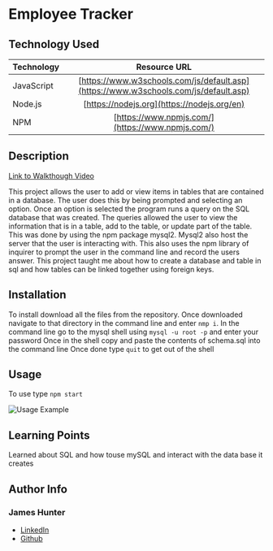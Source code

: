 # Employee Tracker

## Technology Used

| Technology         | Resource URL                                    |
| -------------------|:-----------------------------------------------:|
| JavaScript         | [https://www.w3schools.com/js/default.asp](https://www.w3schools.com/js/default.asp) |
| Node.js | [https://nodejs.org](https://nodejs.org/en)
| NPM | [https://www.npmjs.com/](https://www.npmjs.com/) |

## Description

[Link to Walkthough Video](https://drive.google.com/file/d/1FFnByhKrpve4iF8xlZE6kQm1NZ0pG7yy/view)

 This project allows the user to add or view items in tables that are contained in a database. The user does this by being prompted and selecting an option. Once an option is selected the program runs a query on the SQL database that was created. The queries allowed the user to view the information that is in a table, add to the table, or update part of the table. This was done by using the npm package mysql2. Mysql2 also host the server that the user is interacting with. This also uses the npm library of inquirer to prompt the user in the command line and record the users answer. This project taught me about how to create a database and table in sql and how tables can be linked together using foreign keys.

## Installation

 To install download all the files from the repository.
 Once downloaded navigate to that directory in the command line and enter `nmp i`.
 In the command line go to the mysql shell using `mysql -u root -p` and enter your password
 Once in the shell copy and paste the contents of schema.sql into the command line
 Once done type `quit` to get out of the shell

## Usage

 To use type `npm start`
 
![Usage Example](./assets/Employee%20Tracker.gif)

## Learning Points

Learned about SQL and how touse mySQL and interact with the data base it creates

## Author Info

### James Hunter
* [LinkedIn](https://www.linkedin.com/in/james-hunter123/)
* [Github](https://github.com/jamessahunter)